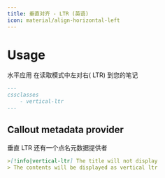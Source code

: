 ```yaml
---
title: 垂直对齐 - LTR (英语)
icon: material/align-horizontal-left
---
```


# Usage

水平应用 在读取模式中左对右( LTR) 到您的笔记

```md
---
cssclasses
    - vertical-ltr
---
```
## Callout metadata provider

垂直 LTR 还有一个点名元数据提供者
```md
>[!info|vertical-ltr] The title will not display
> The contents will be displayed as vertical ltr
```

